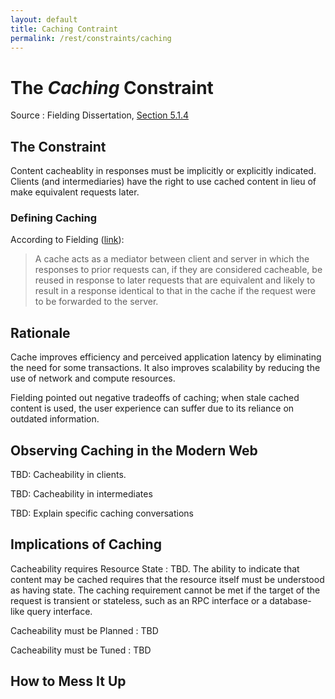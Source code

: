 ```yaml
---
layout: default
title: Caching Contraint
permalink: /rest/constraints/caching
---
```


# The _Caching_ Constraint

Source
: Fielding Dissertation, [Section 5.1.4](https://www.ics.uci.edu/~fielding/pubs/dissertation/rest_arch_style.htm#sec_5_1_4)

## The Constraint

Content cacheablity in responses must be implicitly or 
explicitly indicated.  Clients (and intermediaries) have
the right to use cached content in lieu of make
equivalent requests later.

### Defining Caching

According to Fielding ([link](https://www.ics.uci.edu/~fielding/pubs/dissertation/net_arch_styles.htm#sec_3_4_3)):
> A cache acts as a mediator between client and server 
> in which the responses to prior requests can, if they 
> are considered cacheable, be reused in response to 
> later requests that are equivalent and likely to result 
> in a response identical to that in the cache if the 
> request were to be forwarded to the server.

## Rationale

Cache improves efficiency and perceived application latency
by eliminating the need for some transactions.  It also
improves scalability by reducing the use of network and
compute resources.

Fielding pointed out negative tradeoffs of caching; 
when stale cached content
is used, the user experience 
can suffer due to its reliance on outdated information.

## Observing Caching in the Modern Web

TBD: Cacheability in clients.

TBD: Cacheability in intermediates

TBD: Explain specific caching conversations

## Implications of Caching

Cacheability requires Resource State
: TBD.  The ability to indicate that content
may be cached requires that the resource
itself must be understood as having state.  The
caching requirement cannot be met if the 
target of the request is transient or stateless,
such as an RPC interface or a database-like
query interface.

Cacheability must be Planned
: TBD

Cacheability must be Tuned
: TBD

## How to Mess It Up